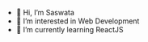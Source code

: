 - 👋 Hi, I’m Saswata
- 👀 I’m interested in Web Development
- 🌱 I’m currently learning ReactJS


<!---
Saswatax/Saswatax is a ✨ special ✨ repository because its `README.md` (this file) appears on your GitHub profile.
You can click the Preview link to take a look at your changes.
--->
